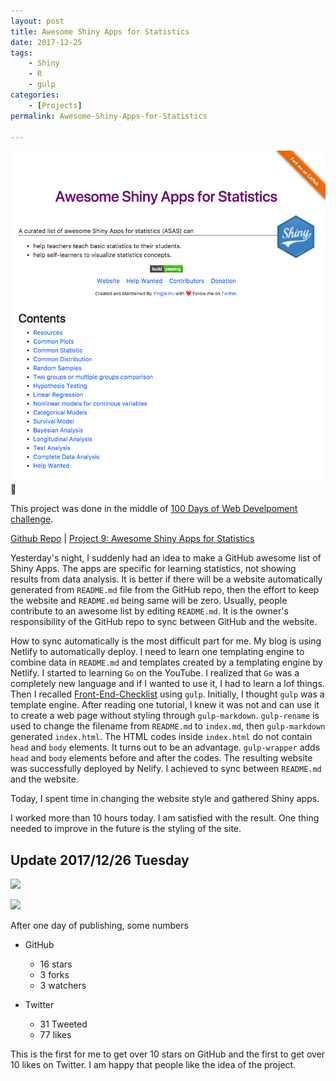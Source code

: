 ```yaml
---
layout: post
title: Awesome Shiny Apps for Statistics
date: 2017-12-25
tags: 
	- Shiny
	- R
	- gulp
categories: 
	- [Projects]
permalink: Awesome-Shiny-Apps-for-Statistics

---
```

![](/img/Awesome-Shiny-Apps-for-Statistics.png)
<!-- more -->
This project was done in the middle of [100 Days of Web Develpoment challenge](/100-Days-Of-Web-Development-Round-1/).

[Github Repo](https://github.com/huyingjie/Awesome-shiny-apps-for-statistics) | [Project 9: Awesome Shiny Apps for Statistics](http://asas.yingjiehu.com/)

Yesterday's night, I suddenly had an idea to make a GitHub awesome list of Shiny Apps. The apps are specific for learning statistics, not showing results from data analysis. It is better if there will be a website automatically generated from `README.md` file from the GitHub repo, then the effort to keep the website and `README.md` being same will be zero. Usually, people contribute to an awesome list by editing `README.md`. It is the  owner's responsibility of the GitHub repo to sync between GitHub and the website. 

How to sync automatically is the most difficult part for me. My blog is using Netlify to automatically deploy. I need to learn one templating engine to combine data in `README.md` and templates created by a templating engine by Netlify. I started to learning `Go` on the YouTube. I realized that `Go` was a completely new language and if I wanted to use it, I had to learn a lof things. Then I recalled [Front-End-Checklist](https://github.com/thedaviddias/Front-End-Checklist#table-of-contents) using `gulp`. Initially, I thought `gulp` was a template engine. After reading one tutorial, I knew it was not and can use it to create a web page without styling through `gulp-markdown`. `gulp-rename` is used to change the filename from `README.md` to `index.md`, then `gulp-markdown` generated `index.html`. The HTML codes inside `index.html` do not contain `head` and `body` elements. It turns out to be an advantage. `gulp-wrapper` adds `head` and `body` elements before and after the codes. The resulting website was successfully deployed by Nelify. I achieved to sync between `README.md` and the website.

Today, I spent time in changing the website style and gathered Shiny apps.

I worked more than 10 hours today. I am satisfied with the result. One thing needed to improve in the future is the styling of the site.

## Update 2017/12/26 Tuesday

![](2017-12-26-GitHub-Data.png)

![](2017-12-26-Twitter-Data.png)

After one day of publishing, some numbers

* GitHub

	* 16 stars
	* 3 forks
	* 3 watchers

* Twitter
	* 31 Tweeted
	* 77 likes

This is the first for me to get over 10 stars on GitHub and the first to get over 10 likes on Twitter. I am happy that people like the idea of the project.